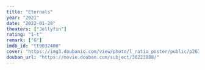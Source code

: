 ```yaml
---
title: "Eternals"
year: "2021"
date: "2022-01-28"
theaters: ["Jellyfin"]
rating: "1-t"
remark: ["G"]
imdb_id: "tt9032400"
cover: "https://img3.doubanio.com/view/photo/l_ratio_poster/public/p2677303737.jpg"
douban_url: "https://movie.douban.com/subject/30223888/"
---
```

